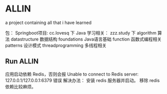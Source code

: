 # ALLIN
a project containing all that i have learned

包：
Springboot项目: cc.lovesq 下
Java 学习相关： zzz.study 下
  algorithm 算法
  datastructure 数据结构
  foundations Java语言基础
  function 函数式编程相关
  patterns 设计模式
  threadprogramming 多线程相关


Run ALLIN
---------------------------------------
应用启动依赖 Redis，否则会报 Unable to connect to Redis server: 127.0.0.1/127.0.0.1:6379 错误
解决办法： 安装 redis 服务器并启动。 移除 redis 依赖比较麻烦。
